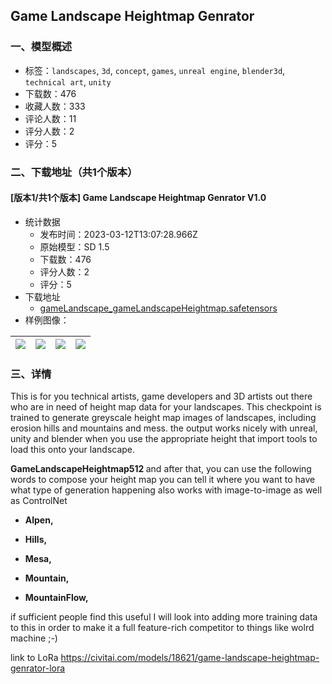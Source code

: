 ## Game Landscape Heightmap Genrator
### 一、模型概述

- 标签：`landscapes`, `3d`, `concept`, `games`, `unreal engine`, `blender3d`, `technical art`, `unity`
- 下载数：476
- 收藏人数：333
- 评论人数：11
- 评分人数：2
- 评分：5

### 二、下载地址（共1个版本）

#### [版本1/共1个版本] Game Landscape Heightmap Genrator V1.0

- 统计数据
  - 发布时间：2023-03-12T13:07:28.966Z
  - 原始模型：SD 1.5
  - 下载数：476
  - 评分人数：2
  - 评分：5
- 下载地址
  - [gameLandscape_gameLandscapeHeightmap.safetensors](https://civitai.com/api/download/models/19857)
- 样例图像：

| <img src="https://image.civitai.com/xG1nkqKTMzGDvpLrqFT7WA/35069d41-8c99-470b-293a-60b5014a3100/width=450/209145.jpeg" /> | <img src="https://image.civitai.com/xG1nkqKTMzGDvpLrqFT7WA/5758bfda-2ff6-4305-d384-26a39da7b600/width=450/209624.jpeg" /> | <img src="https://image.civitai.com/xG1nkqKTMzGDvpLrqFT7WA/79a3eba8-d039-4d73-07d0-496b5798f100/width=450/209149.jpeg" /> | <img src="https://image.civitai.com/xG1nkqKTMzGDvpLrqFT7WA/55782b4e-564e-4fa8-495e-a6a6e6871600/width=450/209148.jpeg" /> |
| ---- | ---- | ---- | ---- |


### 三、详情
<p>This is for you technical artists, game developers and 3D artists out there who are in need of height map data for your landscapes. This checkpoint is trained to generate greyscale height map images of landscapes, including erosion hills and mountains and mess. the output works nicely with unreal, unity and blender when you use the appropriate height that import tools to load this onto your landscape.</p><p><strong>GameLandscapeHeightmap512 </strong>and after that, you can use the following words to compose your height map you can tell it where you want to have what type of generation happening also works with image-to-image as well as ControlNet</p><ul><li><p><strong>Alpen,</strong></p></li><li><p><strong>Hills,</strong></p></li><li><p><strong>Mesa,</strong></p></li><li><p><strong>Mountain,</strong></p></li><li><p><strong>MountainFlow,</strong></p></li></ul><p>if sufficient people find this useful I will look into adding more training data to this in order to make it a full feature-rich competitor to things like wolrd machine ;-)</p><p>link to LoRa <a target="_blank" rel="ugc" href="https://civitai.com/models/18621/game-landscape-heightmap-genrator-lora">https://civitai.com/models/18621/game-landscape-heightmap-genrator-lora</a></p><p></p><p></p>